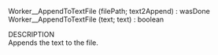 ﻿   Worker__AppendToTextFile (filePath; text2Append) : wasDone     Worker__AppendToTextFile (text; text) : boolean          DESCRIPTION       Appends the text to the file.      